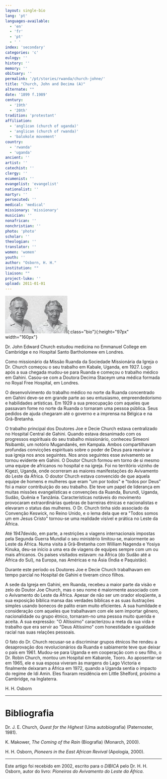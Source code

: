 ```yaml
---
layout: single-bio
lang: 'pt'
languages-available:
  - 'en'
  - 'fr'
  - 'pt'
  - ' '
index: 'secondary'
categories: 'c'
eulogy: ''
history: ''
memory: ''
obituary: ''
permalink: '/pt/stories/rwanda/church-johne/'
title: "Church, John and Decima (A)"
alternate: ""
date: '1899 f.1989'
century:
  - '19th'
  - '20th'
tradition: 'protestant'
affiliation:
  - 'anglican (church of uganda)'
  - 'anglican (church of rwanda)'
  - 'balokole movement'
country:
  - 'rwanda'
  - 'uganda'
ancient: ''
artist: ''
catechist: ''
clergy: ''
ecumenist: ''
evangelist: 'evangelist'
nationalist: ''
martyr: ''
persecuted: ''
medical: 'medical'
missionary: 'missionary'
musician: ''
nonafrican: ''
nonchristian: ''
photo: 'photo'
scholar: ''
theologian: ''
translator: ''
women: 'women'
youth: ''
author: "Osborn, H. H."
institution: ""
liaison: ""
project-luke: ''
upload: 2011-01-01
---
```


![John and Decie Edward](/images/bio-pics/rwanda/church-johne/church-joe-decie-small.jpg){:class="bio"}{:height="97px" width="160px"}

Dr. John Edward Church estudou medicina no Emmanuel College em Cambridge e no Hospital Santo Bartholomew em Londres.

Como missionário da Missão Ruanda da Sociedade Missionária da Igreja o Dr. Church começou o seu trabalho em Kabale, Uganda, em 1927. Logo após a sua chegada mudou-se para Ruanda e começou o trabalho médico em Gahini. Casou-se com a Doutora Decima Staceym uma médica formada no Royal Free Hospital, em Londres.

O desenvolvimento do trabalho médico no norte da Ruanda concentrado em Gahini deve-se em grande parte ao seu entusiasmo, empreendedorismo e habilidades artísticas. Em 1929 a sua preocupação com aqueles que passavam fome no norte da Ruanda o tornaram uma pessoa pública. Seus pedidos de ajuda chegaram até o governo e a imprensa na Bélgica e na Grã-Bretanha.

O trabalho principal dos Doutores Joe e Decie Church estava centralizado no Hospital Central de Gahini. Quando estava desanimado com os progressos espirituais do seu trabalho missionário, conheceu Simeoni Nsibambi, um notório Mugandanês, em Kampala. Ambos compartilhavam profundas convicções espirituais sobre o poder de Deus para reavivar a sua igreja nos anos seguintes. Nos anos seguintes esse avivamento se tornou evidente em Gahini. O Doutor Church formou em torno de si mesmo uma equipe de africanos no hospital e na igreja. Foi no território vizinho de Kigezi, Uganda, onde ocorreram as maiores manifestações do Avivamento do Leste da África. O doutor Church estava convencido de que aquela equipe de homens e mulheres que eram "um por todos" e "todos por Deus" foi a maior contribuição do seu trabalho. Ele teve um papel de liderança em muitas missões evangelísticas e convenções da Ruanda, Burundi, Uganda, Sudão, Quênia e Tanzânia.  Características notáveis do movimento provocaram extraordinárias quebras de barreiras étnicas e nacionalistas e elevaram o status das mulheres.  O Dr. Church tinha sido associado da Convenção Keswick, no Reino Unido, e o lema dela que era "Todos somos um em Jesus Cristo" tornou-se uma realidade visível e prática no Leste da África.

Até 1947devido, em parte, a restrições a viagens internacionais impostas pela Segunda Guerra Mundial o seu ministério limitou-se, maiormente ao Leste da África. Numa visita à Grã-Bretanha com William Nagenda e Yosiya Kinuka, deu-se início a uma era de viagens de equipes sempre com um ou mais africanos. Os países visitados estavam: na África (do Sudão até a África do Sul), na Europa, nas Américas e na Ásia (Índia e Paquistão).

Durante este período os Doutores Joe e Decie Church trabalhavam em tempo parcial no Hospital de Gahini e tiveram cinco filhos.

A sede da Igreja em Gahini, em Ruanda, recebeu a maior parte da visão e zelo do Doutor Joe Church, mas o seu nome é maiormente associado com o Avivamento do Leste da África. Apesar de não ser um orador eloqüente, a sua exposição bíblica mansa das verdades bíblicas e as suas ilustrações simples usando bonecos de palito eram muito eficientes. A sua humildade e consideração com aqueles que trabalhavam com ele sem importar gênero, nacionalidade ou grupo étnico, tornaram-no uma pessoa muito querida e aceita. A sua expressão: "O Altíssimo" caracterizou a meta da sua vida e trabalho que era servir ao "Deus Altíssimo" com honestidade e igualdade racial nas suas relações pessoais.

O fato do Dr. Church recusar-se a discriminar grupos étnicos lhe rendeu a desaprovação dos revolucionários da Ruanda e sabiamente teve que deixar o país em 1961. Mudou-se para Uganda e em cooperação com o seu filho, o Dr. Robin Church, montou um Hospital em Kabarole, Tooro. Ao aposentar-se em 1965, ele e sua esposa viveram às margens do Lago Victoria e finalmente deixaram a África em 1972, quando a Uganda sentia o impacto do regime de Idi Amin. Eles fixaram residência em Little Shelford, próximo a Cambridge, na Inglaterra.

H. H. Osborn

---

# Bibliografia

Dr. J. E. Church, *Quest for the Highest* (Uma autobiografia) (Paternoster, 1981).

K. Makower, *The Coming of the Rain* (Biografia) (Monarch, 2000).

H. H. Osborn, *Pioneers in the East African Revival* (Apologia, 2000).

---

Este artigo foi recebido em 2002, escrito para o *DIBICA* pelo Dr. H. H. Osborn, autor do livro: *Pioneiros do Avivamento do Leste da África*.
